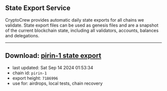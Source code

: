 ## State Export Service
CryptoCrew provides automatic daily state exports for all chains we validate. State export files can be used as genesis files and are a snapshot of the current blockchain state, including all validators, accounts, balances and delegations.

---
**Download: [pirin-1 state export](https://dl-eu2.ccvalidators.com/SERVICE/nolus/pirin-1_export_7186996.json)**
---

- last updated: Sat Sep 14 2024 01:53:34
- chain id: `pirin-1`
- export height: `7186996`
- use for: airdrops, local tests, chain recovery

